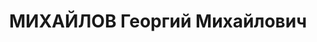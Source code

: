 ---
title: МИХАЙЛОВ Георгий Михайлович
description: "Род. в 1889, г. Орехово-Зуево, русский, обр.: низшее, член ВКП(б). Проживал:\
  \ Москва, ул. Кузнецкий Мост, д. 24, кв. 5. Директор завода \"Красная Пресня\" \n\
  \  Арестован 14.07.1937. Обв. в участии в к.-р. террористической организации. Приговор:\
  \ ВК ВС СССР, 28.10.1937 – ВМН. Расстрелян 28.10.1937, г.Москва. \n  Реабилитирован\
  \ ВК ВС СССР январь 1958"
---